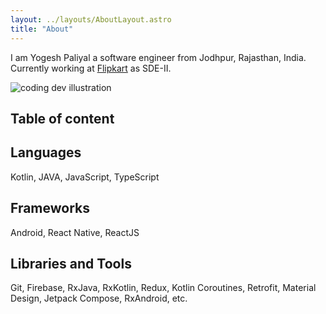```yaml
---
layout: ../layouts/AboutLayout.astro
title: "About"
---
```


I am Yogesh Paliyal a software engineer from Jodhpur, Rajasthan, India.
Currently working at [Flipkart](https://flipkart.com/) as SDE-II.

<div>
  <img src="/dev.png" class="sm:w-1/2 mx-auto" alt="coding dev illustration">
</div>

## Table of content

## Languages
Kotlin, JAVA, JavaScript, TypeScript

## Frameworks
Android, React Native, ReactJS

## Libraries and Tools
Git, Firebase, RxJava, RxKotlin, Redux, Kotlin Coroutines, Retrofit, Material Design, Jetpack Compose, RxAndroid, etc.
